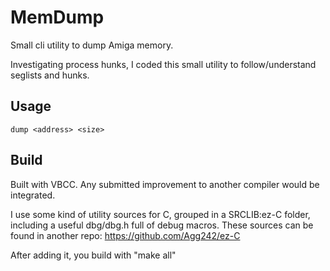 # MemDump

Small cli utility to dump Amiga memory.

Investigating process hunks, I coded this small utility to follow/understand seglists and hunks.


## Usage

`dump <address> <size>`


## Build

Built with VBCC.
Any submitted improvement to another compiler would be integrated.

I use some kind of utility sources for C, grouped in a SRCLIB:ez-C folder, including a useful dbg/dbg.h full of debug macros.
These sources can be found in another repo: 
https://github.com/Agg242/ez-C

After adding it, you build with "make all"




